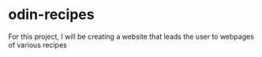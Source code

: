 # odin-recipes
For this project, I will be creating a website that leads the user to webpages of various recipes
